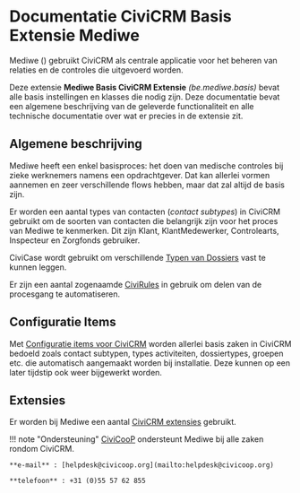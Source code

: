 # Documentatie CiviCRM Basis Extensie Mediwe

Mediwe () gebruikt CiviCRM als centrale applicatie voor het beheren van relaties en de controles die uitgevoerd worden.

Deze extensie **Mediwe Basis CiviCRM Extensie** *(be.mediwe.basis)* bevat alle basis instellingen en klasses die nodig zijn. Deze documentatie bevat een algemene beschrijving van de geleverde functionaliteit en alle technische documentatie over wat er precies in de extensie zit.

## Algemene beschrijving
Mediwe heeft een enkel basisproces: het doen van medische controles bij zieke werknemers namens een opdrachtgever. Dat kan allerlei vormen aannemen en zeer verschillende flows hebben, maar dat zal altijd de basis zijn.

Er worden een aantal types van contacten (*contact subtypes*) in CiviCRM gebruikt om de soorten van contacten die belangrijk zijn voor het proces van Mediwe te kenmerken. Dit zijn Klant, KlantMedewerker, Controlearts, Inspecteur en Zorgfonds gebruiker.

CiviCase wordt gebruikt om verschillende [Typen van Dossiers](dossier_types.md) vast te kunnen leggen.

Er zijn een aantal zogenaamde [CiviRules](org_civicoop_civirules.md) in gebruik om delen van de procesgang te automatiseren.

## Configuratie Items
Met [Configuratie items voor CiviCRM](config_items.md) worden allerlei basis zaken in CiviCRM bedoeld zoals contact subtypen, types activiteiten, dossiertypes, groepen etc. die automatisch aangemaakt worden bij installatie. Deze kunnen op een later tijdstip ook weer bijgewerkt worden.

## Extensies
Er worden bij Mediwe een aantal [CiviCRM extensies](civiextensions.md) gebruikt.

!!! note "Ondersteuning"
    [CiviCooP](https://civicoop.org) ondersteunt Mediwe bij alle zaken rondom CiviCRM.
    
    **e-mail** : [helpdesk@civicoop.org](mailto:helpdesk@civicoop.org)
    
    **telefoon** : +31 (0)55 57 62 855





